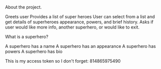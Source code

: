 About the project. 


Greets user
Provides a list of super heroes
User can select from a list and get details of superheroes appearance, powers, and brief history. 
Asks if user would like more info, another superhero, or would like to exit. 


What is a superhero? 

A superhero has a name
A superhero has an appearance
A superhero has powers
A superhero has bio


This is my access token so I don't forget: 814865975490